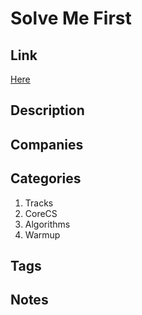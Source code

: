 # Solve Me First

## Link

[Here](https://www.hackerrank.com/challenges/solve-me-first)

## Description

## Companies

## Categories

1. Tracks
1. CoreCS
1. Algorithms
1. Warmup

## Tags

## Notes